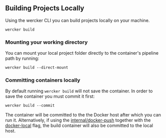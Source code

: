 ## Building Projects Locally

Using the wercker CLI you can build projects locally on your machine.

```no-highlight
wercker build
```

### Mounting your working directory

You can mount your local project folder directly to the container's
pipeline path by running:

```no-highlight
wercker build --direct-mount
```

### Committing containers locally

By default running `wercker build` will not save the container. In order
to save the container you must commit it first:

```no-highlight
wercker build --commit
```

The container will be committed to the the Docker host after which you can run
it. Alternatively, if using the
[internal/docker-push](/docs/steps/internal-steps.html#docker-push) together
with the [docker-local](/cli/configuration/global-flags.html) flag, the build container
will also be committed to the local host.



